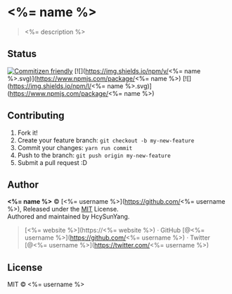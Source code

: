# <%= name %>

> <%= description %>

## Status

[![Commitizen friendly](https://img.shields.io/badge/commitizen-friendly-brightgreen.svg)](http://commitizen.github.io/cz-cli/)
[![](https://img.shields.io/npm/v/<%= name %>.svg)](https://www.npmjs.com/package/<%= name %>)
[![](https://img.shields.io/npm/l/<%= name %>.svg)](https://www.npmjs.com/package/<%= name %>)

## Contributing

1. Fork it!
2. Create your feature branch: `git checkout -b my-new-feature`
3. Commit your changes: `yarn run commit`
4. Push to the branch: `git push origin my-new-feature`
5. Submit a pull request :D

## Author

**<%= name %>** © [<%= username %>](https://github.com/<%= username %>), Released under the [MIT](./LICENSE) License.<br>
Authored and maintained by HcySunYang.

> [<%= website %>](https://<%= website %>) · GitHub [@<%= username %>](https://github.com/<%= username %>) · Twitter [@<%= username %>](https://twitter.com/<%= username %>)

## License

MIT &copy; <%= username %>
